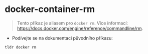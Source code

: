 # docker-container-rm

> Tento příkaz je aliasem pro `docker rm`.
> Více informací: <https://docs.docker.com/engine/reference/commandline/rm>.

- Podívejte se na dokumentaci původního příkazu:

`tldr docker rm`
